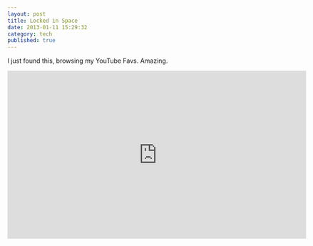 ```yaml
---
layout: post
title: Locked in Space
date: 2013-01-11 15:29:32
category: tech
published: true
---
```


I just found this, browsing my YouTube Favs. Amazing.<br>
<p style="text-align: center;"> <iframe width="670" height="377" max-width="100%" src="https://www.youtube-nocookie.com/embed/Ws6AAhTw7RA?rel=0" frameborder="0" allowfullscreen></iframe><p>

